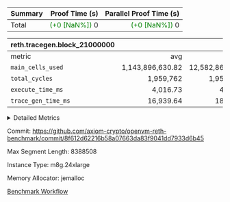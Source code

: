 | Summary | Proof Time (s) | Parallel Proof Time (s) |
|:---|---:|---:|
| Total | <span style='color: green'>(+0 [NaN%])</span> 0 | <span style='color: green'>(+0 [NaN%])</span> 0 |


| reth.tracegen.block_21000000 |||||
|:---|---:|---:|---:|---:|
|metric|avg|sum|max|min|
| `main_cells_used     ` |  1,143,896,630.82 |  12,582,862,939 |  1,923,708,916 |  289,576,067 |
| `total_cycles        ` |  1,959,762 |  1,959,762 |  1,959,762 |  1,959,762 |
| `execute_time_ms     ` |  4,016.73 |  44,184 |  7,417 |  338 |
| `trace_gen_time_ms   ` |  16,939.64 |  186,336 |  22,823 |  10,276 |



<details>
<summary>Detailed Metrics</summary>

| group | block_number | segment | trace_gen_time_ms | total_cycles | main_cells_used | execute_time_ms |
| --- | --- | --- | --- | --- | --- | --- |
| reth.tracegen.block_21000000 | 21000000 | 0 | 12,187 |  | 989,346,883 | 4,192 | 
| reth.tracegen.block_21000000 | 21000000 | 1 | 12,282 |  | 985,951,912 | 3,628 | 
| reth.tracegen.block_21000000 | 21000000 | 10 | 15,861 | 1,959,762 | 289,576,067 | 338 | 
| reth.tracegen.block_21000000 | 21000000 | 2 | 13,651 |  | 986,782,879 | 4,027 | 
| reth.tracegen.block_21000000 | 21000000 | 3 | 10,276 |  | 1,427,883,104 | 1,090 | 
| reth.tracegen.block_21000000 | 21000000 | 4 | 18,036 |  | 1,355,729,886 | 7,417 | 
| reth.tracegen.block_21000000 | 21000000 | 5 | 17,768 |  | 1,088,932,917 | 4,316 | 
| reth.tracegen.block_21000000 | 21000000 | 6 | 20,185 |  | 1,149,887,641 | 5,217 | 
| reth.tracegen.block_21000000 | 21000000 | 7 | 20,681 |  | 1,108,545,406 | 5,124 | 
| reth.tracegen.block_21000000 | 21000000 | 8 | 22,823 |  | 1,276,517,328 | 5,152 | 
| reth.tracegen.block_21000000 | 21000000 | 9 | 22,586 |  | 1,923,708,916 | 3,683 | 

</details>


Commit: https://github.com/axiom-crypto/openvm-reth-benchmark/commit/8f612d62216b58a07663da83f9041dd7933d6b45

Max Segment Length: 8388508

Instance Type: m8g.24xlarge

Memory Allocator: jemalloc

[Benchmark Workflow](https://github.com/axiom-crypto/openvm-reth-benchmark/actions/runs/13145402490)

